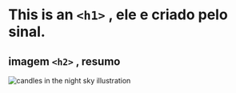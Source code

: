 # This is an `<h1>` , ele e criado pelo sinal.

## imagem `<h2>` , resumo
![candles in the night sky illustration](https://i.pinimg.com/564x/f4/bb/6c/f4bb6c3730f23552690d8a91b5103539.jpg)
